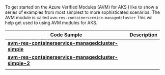 To get started on the Azure Verified Modules (AVM) for AKS I like to show a series of examples from most simplest to more sophisticated scenarios. The AVM module is called `avm-res-containerservice-managedcluster` This wil help get used to using AVM modules for AKS.

| Code Sample | Description |
| ------ | ----------- |
| __[avm-res-containerservice-managedcluster-simple](https://github.com/RoyKimYYZ/az-terraform-cicd/blob/main/avm-aks-tf/avm-res-containerservice-managedcluster-simple.tf)__   |  |
| __[avm-res-containerservice-managedcluster-simple-2](https://github.com/RoyKimYYZ/az-terraform-cicd/blob/main/avm-aks-tf/avm-res-containerservice-managedcluster-simple.tf)__ |  |
|     | |